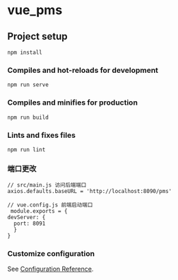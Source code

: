 # vue_pms

## Project setup
```
npm install
```

### Compiles and hot-reloads for development
```
npm run serve
```

### Compiles and minifies for production
```
npm run build
```

### Lints and fixes files
```
npm run lint
```

### 端口更改
```
// src/main.js 访问后端端口
axios.defaults.baseURL = 'http://localhost:8090/pms'

// vue.config.js 前端启动端口
 module.exports = {
devServer: {
  port: 8091
  }
}
```

### Customize configuration
See [Configuration Reference](https://cli.vuejs.org/config/).
